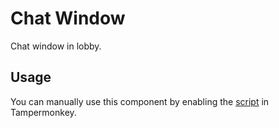 # Chat Window

Chat window in lobby.

## Usage

You can manually use this component by enabling the [script](https://raw.githubusercontent.com/Neutrxl/Themed/main/src/Lobby/ChatWindow/ChatWindow.user.js) in Tampermonkey.